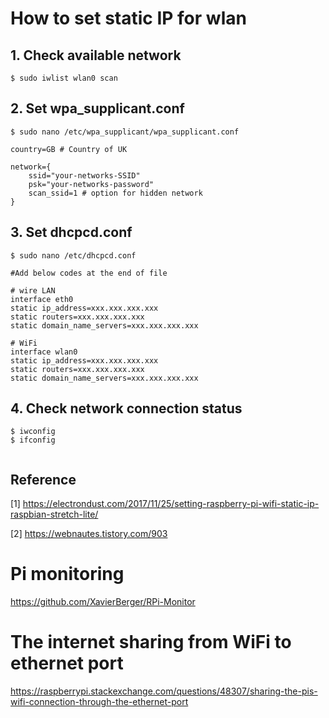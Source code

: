 # How to set static IP for wlan


## 1. Check available network
```
$ sudo iwlist wlan0 scan

```

## 2. Set wpa_supplicant.conf
```
$ sudo nano /etc/wpa_supplicant/wpa_supplicant.conf

country=GB # Country of UK

network={
    ssid="your-networks-SSID"
    psk="your-networks-password"
    scan_ssid=1 # option for hidden network
}
```

## 3. Set dhcpcd.conf
```
$ sudo nano /etc/dhcpcd.conf

#Add below codes at the end of file

# wire LAN
interface eth0
static ip_address=xxx.xxx.xxx.xxx
static routers=xxx.xxx.xxx.xxx
static domain_name_servers=xxx.xxx.xxx.xxx

# WiFi
interface wlan0
static ip_address=xxx.xxx.xxx.xxx
static routers=xxx.xxx.xxx.xxx
static domain_name_servers=xxx.xxx.xxx.xxx
```


## 4. Check network connection status
```
$ iwconfig
$ ifconfig


```

## Reference
[1] https://electrondust.com/2017/11/25/setting-raspberry-pi-wifi-static-ip-raspbian-stretch-lite/

[2] https://webnautes.tistory.com/903



# Pi monitoring

https://github.com/XavierBerger/RPi-Monitor


# The internet sharing from WiFi to ethernet port

https://raspberrypi.stackexchange.com/questions/48307/sharing-the-pis-wifi-connection-through-the-ethernet-port
